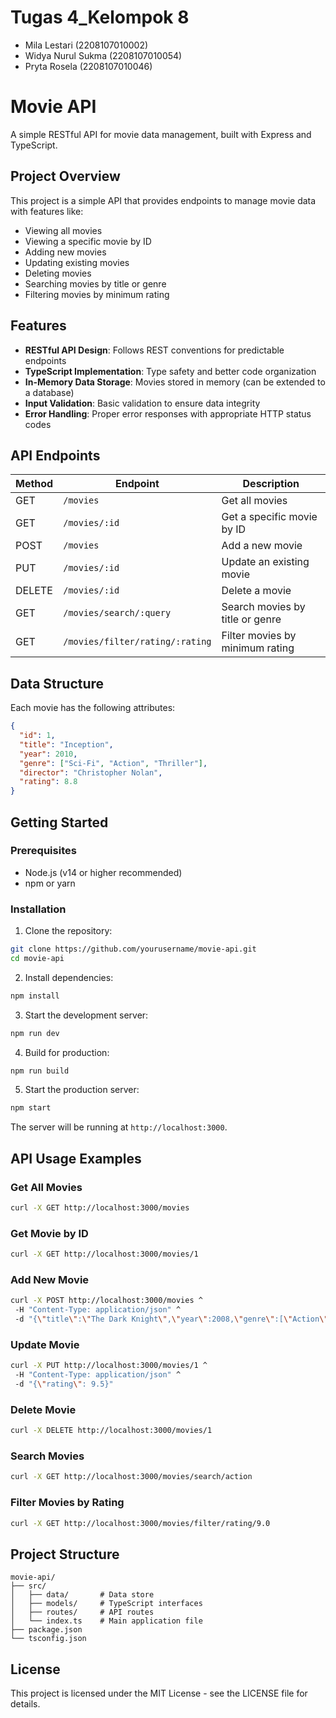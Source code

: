 # Tugas 4_Kelompok 8
- Mila Lestari (2208107010002)
- Widya Nurul Sukma (2208107010054)
- Pryta Rosela (2208107010046)

# Movie API

A simple RESTful API for movie data management, built with Express and TypeScript.

## Project Overview

This project is a simple API that provides endpoints to manage movie data with features like:
- Viewing all movies
- Viewing a specific movie by ID
- Adding new movies
- Updating existing movies
- Deleting movies
- Searching movies by title or genre
- Filtering movies by minimum rating

## Features

- **RESTful API Design**: Follows REST conventions for predictable endpoints
- **TypeScript Implementation**: Type safety and better code organization
- **In-Memory Data Storage**: Movies stored in memory (can be extended to a database)
- **Input Validation**: Basic validation to ensure data integrity
- **Error Handling**: Proper error responses with appropriate HTTP status codes

## API Endpoints

| Method | Endpoint | Description |
|--------|----------|-------------|
| GET | `/movies` | Get all movies |
| GET | `/movies/:id` | Get a specific movie by ID |
| POST | `/movies` | Add a new movie |
| PUT | `/movies/:id` | Update an existing movie |
| DELETE | `/movies/:id` | Delete a movie |
| GET | `/movies/search/:query` | Search movies by title or genre |
| GET | `/movies/filter/rating/:rating` | Filter movies by minimum rating |

## Data Structure

Each movie has the following attributes:
```json
{
  "id": 1,
  "title": "Inception",
  "year": 2010,
  "genre": ["Sci-Fi", "Action", "Thriller"],
  "director": "Christopher Nolan",
  "rating": 8.8
}
```

## Getting Started

### Prerequisites
- Node.js (v14 or higher recommended)
- npm or yarn

### Installation

1. Clone the repository:
```bash
git clone https://github.com/yourusername/movie-api.git
cd movie-api
```

2. Install dependencies:
```bash
npm install
```

3. Start the development server:
```bash
npm run dev
```

4. Build for production:
```bash
npm run build
```

5. Start the production server:
```bash
npm start
```

The server will be running at `http://localhost:3000`.

## API Usage Examples

### Get All Movies
```bash
curl -X GET http://localhost:3000/movies
```

### Get Movie by ID
```bash
curl -X GET http://localhost:3000/movies/1
```

### Add New Movie
```bash
curl -X POST http://localhost:3000/movies ^
 -H "Content-Type: application/json" ^
 -d "{\"title\":\"The Dark Knight\",\"year\":2008,\"genre\":[\"Action\",\"Crime\",\"Drama\"],\"director\":\"Christopher Nolan\",\"rating\":9.0}"
```

### Update Movie
```bash
curl -X PUT http://localhost:3000/movies/1 ^
 -H "Content-Type: application/json" ^
 -d "{\"rating\": 9.5}"
```

### Delete Movie
```bash
curl -X DELETE http://localhost:3000/movies/1
```

### Search Movies
```bash
curl -X GET http://localhost:3000/movies/search/action
```

### Filter Movies by Rating
```bash
curl -X GET http://localhost:3000/movies/filter/rating/9.0
```

## Project Structure
```
movie-api/
├── src/
│   ├── data/       # Data store
│   ├── models/     # TypeScript interfaces
│   ├── routes/     # API routes
│   └── index.ts    # Main application file
├── package.json
└── tsconfig.json
```

## License

This project is licensed under the MIT License - see the LICENSE file for details.
